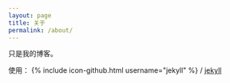 ```yaml
---
layout: page
title: 关于
permalink: /about/
---
```


只是我的博客。

使用：
{% include icon-github.html username="jekyll" %} /
[jekyll](https://github.com/jekyll/jekyll)

